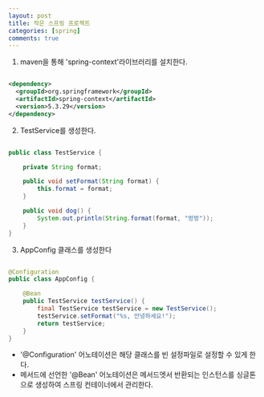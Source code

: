 ```yaml
---
layout: post
title: 작은 스프링 프로젝트
categories: [spring]
comments: true
---
```


1. maven을 통해 'spring-context'라이브러리를 설치한다.

```xml

<dependency>
  <groupId>org.springframework</groupId>
  <artifactId>spring-context</artifactId>
  <version>5.3.29</version>
</dependency>

```

2. TestService를 생성한다.

```java

public class TestService {

    private String format;

    public void setFormat(String format) {
        this.format = format;
    }

    public void dog() {
        System.out.println(String.format(format, "멍멍"));
    }
}

```

3. AppConfig 클래스를 생성한다

```java

@Configuration
public class AppConfig {

    @Bean
    public TestService testService() {
        final TestService testService = new TestService();
        testService.setFormat("%s, 안녕하세요!");
        return testService;
    }
}

```

- '@Configuration' 어노테이션은 해당 클래스를 빈 설정파일로 설정할 수 있게 한다.
- 메서드에 선언한 '@Bean' 어노테이션은 메서드엣서 반환되는 인스턴스를 싱글톤으로 생성하여 스프링 컨테이너에서 관리한다.
